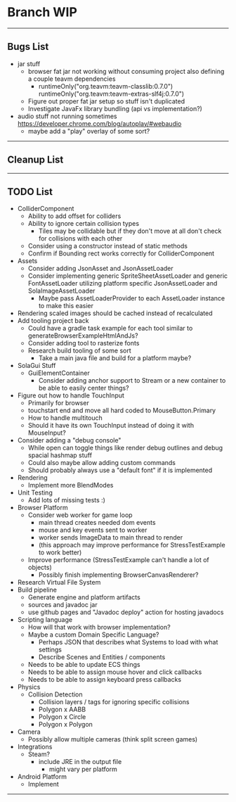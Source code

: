 # Branch WIP

-----------------------------------------------------------------------------------------------------------------------

## Bugs List
* jar stuff
  * browser fat jar not working without consuming project also defining a couple teavm dependencies
    * runtimeOnly("org.teavm:teavm-classlib:0.7.0")
      runtimeOnly("org.teavm:teavm-extras-slf4j:0.7.0")
  * Figure out proper fat jar setup so stuff isn't duplicated
  * Investigate JavaFx library bundling (api vs implementation?)
* audio stuff not running sometimes https://developer.chrome.com/blog/autoplay/#webaudio
  * maybe add a "play" overlay of some sort?

-----------------------------------------------------------------------------------------------------------------------

## Cleanup List

-----------------------------------------------------------------------------------------------------------------------

## TODO List
* ColliderComponent
  * Ability to add offset for colliders
  * Ability to ignore certain collision types
    * Tiles may be collidable but if they don't move at all don't check for collisions with each other
  * Consider using a constructor instead of static methods
  * Confirm if Bounding rect works correctly for ColliderComponent
* Assets
  * Consider adding JsonAsset and JsonAssetLoader
  * Consider implementing generic SpriteSheetAssetLoader and generic FontAssetLoader utilizing platform specific
    JsonAssetLoader and SolaImageAssetLoader
    * Maybe pass AssetLoaderProvider to each AssetLoader instance to make this easier
* Rendering scaled images should be cached instead of recalculated
* Add tooling project back
  * Could have a gradle task example for each tool similar to generateBrowserExampleHtmlAndJs?
  * Consider adding tool to rasterize fonts
  * Research build tooling of some sort
    * Take a main java file and build for a platform maybe?
* SolaGui Stuff
  * GuiElementContainer
    * Consider adding anchor support to Stream or a new container to be able to easily center things?
* Figure out how to handle TouchInput
  * Primarily for browser
  * touchstart end and move all hard coded to MouseButton.Primary
  * How to handle multitouch
  * Should it have its own TouchInput instead of doing it with MouseInput?
* Consider adding a "debug console"
  * While open can toggle things like render debug outlines and debug spacial hashmap stuff
  * Could also maybe allow adding custom commands
  * Should probably always use a "default font" if it is implemented
* Rendering
  * Implement more BlendModes
* Unit Testing
  * Add lots of missing tests :)
* Browser Platform
  * Consider web worker for game loop
    * main thread creates needed dom events
    * mouse and key events sent to worker
    * worker sends ImageData to main thread to render
    * (this approach may improve performance for StressTestExample to work better)
  * Improve performance (StressTestExample can't handle a lot of objects)
    * Possibly finish implementing BrowserCanvasRenderer?
* Research Virtual File System
* Build pipeline
  * Generate engine and platform artifacts
  * sources and javadoc jar
  * use github pages and "Javadoc deploy" action for hosting javadocs
* Scripting language
  * How will that work with browser implementation?
  * Maybe a custom Domain Specific Language?
    * Perhaps JSON that describes what Systems to load with what settings
    * Describe Scenes and Entities / components
  * Needs to be able to update ECS things
  * Needs to be able to assign mouse hover and click callbacks
  * Needs to be able to assign keyboard press callbacks
* Physics
  * Collision Detection
    * Collision layers / tags for ignoring specific collisions
    * Polygon x AABB
    * Polygon x Circle
    * Polygon x Polygon
* Camera
  * Possibly allow multiple cameras (think split screen games)
* Integrations
  * Steam?
    * include JRE in the output file
      * might vary per platform
* Android Platform
  * Implement

-----------------------------------------------------------------------------------------------------------------------
